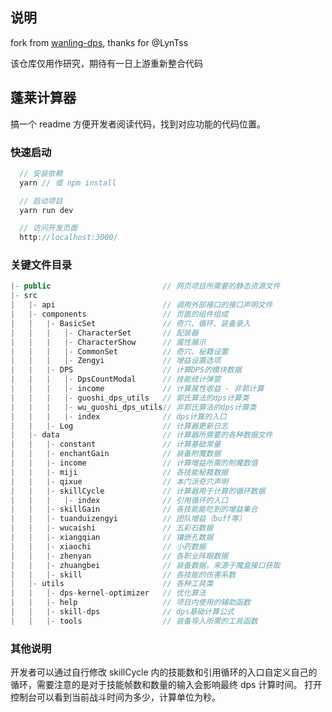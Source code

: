 ## 说明

fork from [wanling-dps](https://github.com/LynTss/wanling-dps), thanks for @LynTss

该仓库仅用作研究，期待有一日上游重新整合代码

## 蓬莱计算器

搞一个 readme 方便开发者阅读代码，找到对应功能的代码位置。

### 快速启动

```javascript
  // 安装依赖
  yarn // 或 npm install

  // 启动项目
  yarn run dev

  // 访问开发页面
  http://localhost:3000/
```

### 关键文件目录

```javascript
|- public                         // 网页项目所需要的静态资源文件
|- src
|   |- api                        // 调用外部接口的接口声明文件
|   |- components                 // 页面的组件组成
|   |   |- BasicSet               // 奇穴、循环、装备录入
|   |   |   |- CharacterSet       // 配装器
|   |   |   |- CharacterShow      // 属性展示
|   |   |   |- CommonSet          // 奇穴、秘籍设置
|   |   |   |- Zengyi             // 增益设置选项
|   |   |- DPS                    // 计算DPS的模块数据
|   |   |   |- DpsCountModal      // 技能统计弹窗
|   |   |   |- income             // 计算属性收益 - 非郭计算
|   |   |   |- guoshi_dps_utils   // 郭氏算法的dps计算类
|   |   |   |- wu_guoshi_dps_utils// 非郭氏算法的dps计算类
|   |   |   |- index              // dps计算的入口
|   |   |- Log                    // 计算器更新日志
|   |- data                       // 计算器所需要的各种数据文件
|   |   |- constant               // 计算基础常量
|   |   |- enchantGain            // 装备附魔数据
|   |   |- income                 // 计算增益所需的附魔数值
|   |   |- miji                   // 各技能秘籍数据
|   |   |- qixue                  // 本门派奇穴声明
|   |   |- skillCycle             // 计算器用于计算的循环数据
|   |   |   |- index              // 引用循环的入口
|   |   |- skillGain              // 各技能能吃到的增益集合
|   |   |- tuanduizengyi          // 团队增益（buff等）
|   |   |- wucaishi               // 五彩石数据
|   |   |- xiangqian              // 镶嵌孔数据
|   |   |- xiaochi                // 小药数据
|   |   |- zhenyan                // 各职业阵眼数据
|   |   |- zhuangbei              // 装备数据，来源于魔盒接口获取
|   |   |- skill                  // 各技能的伤害系数
|   |- utils                      // 各种工具类
|   |   |- dps-kernel-optimizer   // 优化算法
|   |   |- help                   // 项目内使用的辅助函数
|   |   |- skill-dps              // dps基础计算公式
|   |   |- tools                  // 装备导入所需的工具函数
```

### 其他说明

开发者可以通过自行修改 skillCycle 内的技能数和引用循环的入口自定义自己的循环，需要注意的是对于技能帧数和数量的输入会影响最终 dps 计算时间。
打开控制台可以看到当前战斗时间为多少，计算单位为秒。
